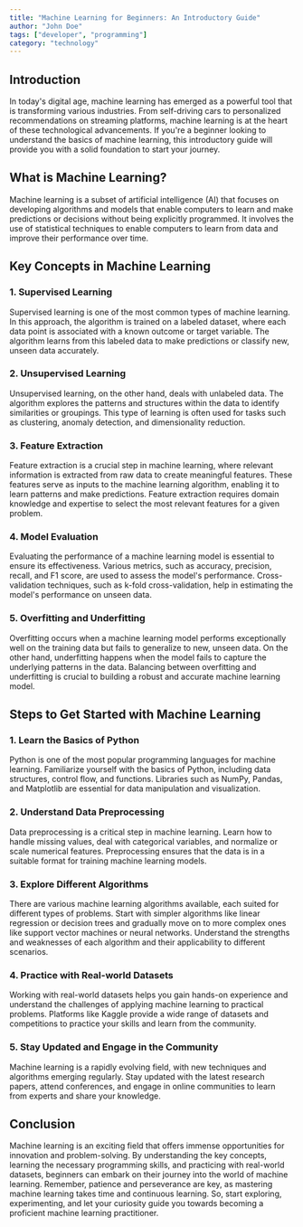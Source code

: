 ```yaml
---
title: "Machine Learning for Beginners: An Introductory Guide"
author: "John Doe"
tags: ["developer", "programming"]
category: "technology"
---
```


## Introduction

In today's digital age, machine learning has emerged as a powerful tool that is transforming various industries. From self-driving cars to personalized recommendations on streaming platforms, machine learning is at the heart of these technological advancements. If you're a beginner looking to understand the basics of machine learning, this introductory guide will provide you with a solid foundation to start your journey.

## What is Machine Learning?

Machine learning is a subset of artificial intelligence (AI) that focuses on developing algorithms and models that enable computers to learn and make predictions or decisions without being explicitly programmed. It involves the use of statistical techniques to enable computers to learn from data and improve their performance over time.

## Key Concepts in Machine Learning

### 1. Supervised Learning

Supervised learning is one of the most common types of machine learning. In this approach, the algorithm is trained on a labeled dataset, where each data point is associated with a known outcome or target variable. The algorithm learns from this labeled data to make predictions or classify new, unseen data accurately.

### 2. Unsupervised Learning

Unsupervised learning, on the other hand, deals with unlabeled data. The algorithm explores the patterns and structures within the data to identify similarities or groupings. This type of learning is often used for tasks such as clustering, anomaly detection, and dimensionality reduction.

### 3. Feature Extraction

Feature extraction is a crucial step in machine learning, where relevant information is extracted from raw data to create meaningful features. These features serve as inputs to the machine learning algorithm, enabling it to learn patterns and make predictions. Feature extraction requires domain knowledge and expertise to select the most relevant features for a given problem.

### 4. Model Evaluation

Evaluating the performance of a machine learning model is essential to ensure its effectiveness. Various metrics, such as accuracy, precision, recall, and F1 score, are used to assess the model's performance. Cross-validation techniques, such as k-fold cross-validation, help in estimating the model's performance on unseen data.

### 5. Overfitting and Underfitting

Overfitting occurs when a machine learning model performs exceptionally well on the training data but fails to generalize to new, unseen data. On the other hand, underfitting happens when the model fails to capture the underlying patterns in the data. Balancing between overfitting and underfitting is crucial to building a robust and accurate machine learning model.

## Steps to Get Started with Machine Learning

### 1. Learn the Basics of Python

Python is one of the most popular programming languages for machine learning. Familiarize yourself with the basics of Python, including data structures, control flow, and functions. Libraries such as NumPy, Pandas, and Matplotlib are essential for data manipulation and visualization.

### 2. Understand Data Preprocessing

Data preprocessing is a critical step in machine learning. Learn how to handle missing values, deal with categorical variables, and normalize or scale numerical features. Preprocessing ensures that the data is in a suitable format for training machine learning models.

### 3. Explore Different Algorithms

There are various machine learning algorithms available, each suited for different types of problems. Start with simpler algorithms like linear regression or decision trees and gradually move on to more complex ones like support vector machines or neural networks. Understand the strengths and weaknesses of each algorithm and their applicability to different scenarios.

### 4. Practice with Real-world Datasets

Working with real-world datasets helps you gain hands-on experience and understand the challenges of applying machine learning to practical problems. Platforms like Kaggle provide a wide range of datasets and competitions to practice your skills and learn from the community.

### 5. Stay Updated and Engage in the Community

Machine learning is a rapidly evolving field, with new techniques and algorithms emerging regularly. Stay updated with the latest research papers, attend conferences, and engage in online communities to learn from experts and share your knowledge.

## Conclusion

Machine learning is an exciting field that offers immense opportunities for innovation and problem-solving. By understanding the key concepts, learning the necessary programming skills, and practicing with real-world datasets, beginners can embark on their journey into the world of machine learning. Remember, patience and perseverance are key, as mastering machine learning takes time and continuous learning. So, start exploring, experimenting, and let your curiosity guide you towards becoming a proficient machine learning practitioner.
